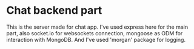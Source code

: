 # Chat backend part

This is the server made for chat app. I've used express here for the main part, also socket.io for
websockets connection, mongoose as ODM for interaction with MongoDB. And I've used 'morgan'
package for logging.